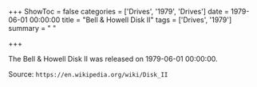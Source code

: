 +++
ShowToc = false
categories = ['Drives', '1979', 'Drives']
date = 1979-06-01 00:00:00
title = "Bell & Howell Disk II"
tags = ['Drives', '1979']
summary = " "

+++

The Bell & Howell Disk II was released on 1979-06-01 00:00:00.

Source: `https://en.wikipedia.org/wiki/Disk_II`
